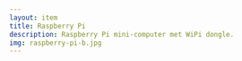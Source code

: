 ```yaml
--- 
layout: item
title: Raspberry Pi
description: Raspberry Pi mini-computer met WiPi dongle.
img: raspberry-pi-b.jpg
---
```


